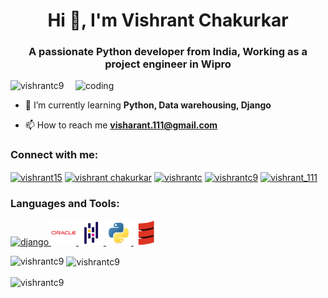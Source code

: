 <h1 align="center">Hi 👋, I'm Vishrant Chakurkar</h1>
<h3 align="center">A passionate Python developer from India, Working as a project engineer in Wipro</h3>
<img align="right" alt="coding" width="400" src="https://camo.githubusercontent.com/bb27b9c1df90df738e91a54665d3adb08f60583fad2f266ffbde14508e6dc918/68747470733a2f2f692e70696e696d672e636f6d2f6f726967696e616c732f65342f32362f37302f65343236373032656466383734623138316163656431653266613563366364652e676966">

<p align="left"> <img src="https://komarev.com/ghpvc/?username=vishrantc9&label=Profile%20views&color=0e75b6&style=flat" alt="vishrantc9" /> </p>

- 🌱 I’m currently learning **Python, Data warehousing, Django**

- 📫 How to reach me **visharant.111@gmail.com**

<h3 align="left">Connect with me:</h3>
<p align="left">
<a href="https://twitter.com/vishrant15" target="blank"><img align="center" src="https://raw.githubusercontent.com/rahuldkjain/github-profile-readme-generator/master/src/images/icons/Social/twitter.svg" alt="vishrant15" height="30" width="40" /></a>
<a href="https://linkedin.com/in/vishrant chakurkar" target="blank"><img align="center" src="https://raw.githubusercontent.com/rahuldkjain/github-profile-readme-generator/master/src/images/icons/Social/linked-in-alt.svg" alt="vishrant chakurkar" height="30" width="40" /></a>
<a href="https://stackoverflow.com/users/vishrantc" target="blank"><img align="center" src="https://raw.githubusercontent.com/rahuldkjain/github-profile-readme-generator/master/src/images/icons/Social/stack-overflow.svg" alt="vishrantc" height="30" width="40" /></a>
<a href="https://instagram.com/vishrantc9" target="blank"><img align="center" src="https://raw.githubusercontent.com/rahuldkjain/github-profile-readme-generator/master/src/images/icons/Social/instagram.svg" alt="vishrantc9" height="30" width="40" /></a>
<a href="https://www.hackerrank.com/vishrant_111" target="blank"><img align="center" src="https://raw.githubusercontent.com/rahuldkjain/github-profile-readme-generator/master/src/images/icons/Social/hackerrank.svg" alt="vishrant_111" height="30" width="40" /></a>
</p>

<h3 align="left">Languages and Tools:</h3>
<p align="left"> <a href="https://www.djangoproject.com/" target="_blank" rel="noreferrer"> <img src="https://cdn.worldvectorlogo.com/logos/django.svg" alt="django" width="40" height="40"/> </a> <a href="https://www.oracle.com/" target="_blank" rel="noreferrer"> <img src="https://raw.githubusercontent.com/devicons/devicon/master/icons/oracle/oracle-original.svg" alt="oracle" width="40" height="40"/> </a> <a href="https://pandas.pydata.org/" target="_blank" rel="noreferrer"> <img src="https://raw.githubusercontent.com/devicons/devicon/2ae2a900d2f041da66e950e4d48052658d850630/icons/pandas/pandas-original.svg" alt="pandas" width="40" height="40"/> </a> <a href="https://www.python.org" target="_blank" rel="noreferrer"> <img src="https://raw.githubusercontent.com/devicons/devicon/master/icons/python/python-original.svg" alt="python" width="40" height="40"/> </a> <a href="https://www.scala-lang.org" target="_blank" rel="noreferrer"> <img src="https://raw.githubusercontent.com/devicons/devicon/master/icons/scala/scala-original.svg" alt="scala" width="40" height="40"/> </a> </p>

<p><img align="left" src="https://github-readme-stats.vercel.app/api/top-langs?username=vishrantc9&show_icons=true&locale=en&layout=compact" alt="vishrantc9" /></p>

<p>&nbsp;<img align="center" src="https://github-readme-stats.vercel.app/api?username=vishrantc9&show_icons=true&locale=en" alt="vishrantc9" /></p>

<p><img align="center" src="https://github-readme-streak-stats.herokuapp.com/?user=vishrantc9&" alt="vishrantc9" /></p>
